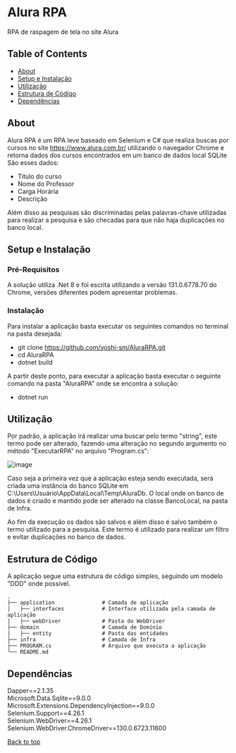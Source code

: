 <a name="top"></a>
# Alura RPA
RPA de raspagem de tela no site Alura



## Table of Contents
- [About](#about)
- [Setup e Instalação](#setup-e-instalação)
- [Utilização](#utilização)
- [Estrutura de Código](#estrutura-de-código)
- [Dependências](#dependências)

## About

Alura RPA é um RPA leve baseado em Selenium e C# que realiza buscas por cursos no site https://www.alura.com.br/ utilizando o navegador Chrome e retorna dados dos cursos encontrados em um banco de dados local SQLite
São esses dados:

- Título do curso
- Nome do Professor
- Carga Horária
- Descrição

Além disso as pesquisas são discriminadas pelas palavras-chave utilizadas para realizar a pesquisa e são checadas para que não haja duplicações no banco local.

## Setup e Instalação

### Pré-Requisitos

A solução utiliza .Net 8 e foi escrita utilizando a versão 131.0.6778.70 do Chrome, versões diferentes podem apresentar problemas.

### Instalação

Para instalar a aplicação basta executar os seguintes comandos no terminal na pasta desejada:

- git clone https://github.com/yoshi-sm/AluraRPA.git
- cd AluraRPA
- dotnet build

A partir deste ponto, para executar a aplicação basta executar o seguinte comando na pasta "AluraRPA" onde se encontra a solução:

- dotnet run


## Utilização

Por padrão, a aplicação irá realizar uma buscar pelo termo "string", este termo pode ser alterado, fazendo uma alteração no segundo argumento no método "ExecutarRPA" 
no arquivo "Program.cs":

![image](https://github.com/user-attachments/assets/b1ff5466-3d91-43c7-b230-ef30cf7bf81a)

Caso seja a primeira vez que a aplicação esteja sendo executada, será criada uma instância do banco SQLite em C:\Users\Usuário\AppData\Local\Temp\AluraDb\.
O local onde on banco de dados é criado e mantido pode ser alterado na classe BancoLocal, na pasta de Infra.

Ao fim da execução os dados são salvos e além disso é salvo também o termo utilizado para a pesquisa. Este termo é utilizado para realizar um filtro
e evitar duplicações no banco de dados.

## Estrutura de Código 

A aplicação segue uma estrutura de código simples, seguindo um modelo "DDD" onde possível.

    .
    ├── application               # Camada de aplicação
    |   ├── interfaces            # Interface utilizada pela camada de aplicação
    |   ├── webDriver             # Pasta do WebDriver
    ├── domain                    # Camada de Domínio
    |   ├── entity                # Pasta das entidades
    ├── infra                     # Camada de Infra
    ├── PROGRAM.cs                # Arquivo que executa a aplicação
    └── README.md

## Dependências

Dapper==2.1.35<br/> 
Microsoft.Data.Sqlite==9.0.0<br/> 
Microsoft.Extensions.DependencyInjection==9.0.0<br/> 
Selenium.Support==4.26.1<br/> 
Selenium.WebDriver==4.26.1<br/> 
Selenium.WebDriver.ChromeDriver==130.0.6723.11600<br/> 


[Back to top](#top)
